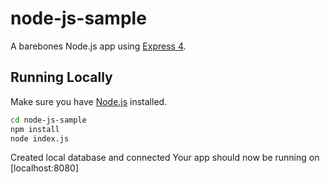 # node-js-sample

A barebones Node.js app using [Express 4](http://expressjs.com/).

## Running Locally

Make sure you have [Node.js](http://nodejs.org/) installed.

```sh
cd node-js-sample
npm install
node index.js
```
Created local database and connected
Your app should now be running on [localhost:8080]
